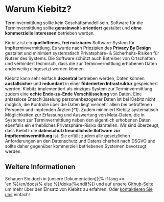 # Warum Kiebitz?

 Terminvermittlung sollte kein Geschäftsmodell sein. Software für die Terminvermittlung sollte **gemeinwohl-orientiert** gestaltet und **ohne kommerzielle Interessen** betrieben werden.

Kiebitz ist ein **quelloffenes**, **frei nutzbares** Software-System für Impfterminvermittlung. Es wurde nach Prinzipien des **Privacy By Design** gestaltet und minimiert systematisch Privatsphäre- & Sicherheits-Risiken für Nutzer des Systems. Die Software schützt auch Betreiber von Ortschaften und verhindert technisch, dass die zur Terminvermittlung erhobenen Daten anderweitig eingesetzt werden können.

Kiebitz kann sehr einfach **dezentral** betrieben werden, Daten können **ausfallsicher** und **redundant** in einer **föderierten Infrastruktur** gespeichert werden. Kiebitz implementiert als einziges System zur Terminvermittlung zudem eine **echte Ende-zu-Ende Verschlüsselung** von Daten.
Eine anlasslose Entschlüsselung personenbezogener Daten ist bei Kiebitz nicht möglich, die Kontrolle über die Daten liegt vielmehr allein bei betroffenen Personen und impfenden Ärzten [^1].
Zudem minimiert Kiebitz systematisch Möglichkeiten zur Erfassung und Auswertung von Meta-Daten, die in Systemen zur Terminvermittlung neben den eigentlich erhobenen Daten ebenfalls ein erhebliches Privatsphäre-Risiko darstellen. Wir sind überzeugt, dass Kiebitz die **datenschutzfreundlichste Software zur Impfterminvermittlung** ist. Sie erfüllt zudem alle gesetzlichen Anforderungen an den Datenschutz und Datensicherheit nach DSGVO und sollte daher gegenüber kommerziell betriebenen Systemen bevorzugt werden.

## Weitere Informationen

Schauen Sie doch in [unsere Dokumentation]({% if lang == 'en'%}/en/docs{% else %}/doku{%endif%}) und auf unsere [Github-Seite](https://github.com/kiebitz-oss) um mehr über den Einsatz von Kiebitz zu erfahren. Oder [kontaktieren Sie uns](mailto:kontakt@kiebitz.eu) einfach!
